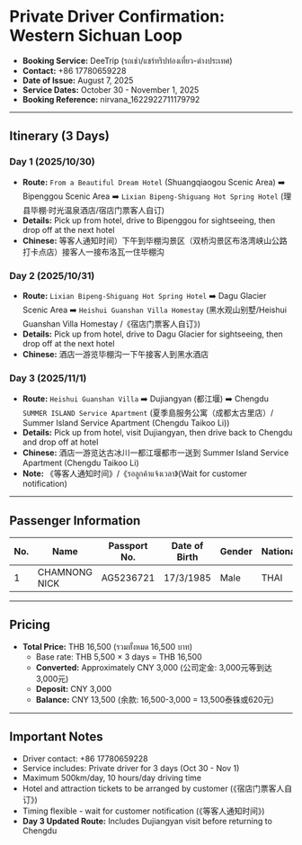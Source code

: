 # Private Driver Confirmation: Western Sichuan Loop

- **Booking Service:** DeeTrip (รถเช่า/แชร์ทริปท่องเที่ยว-ต่างประเทศ)
- **Contact:** +86 17780659228
- **Date of Issue:** August 7, 2025
- **Service Dates:** October 30 - November 1, 2025
- **Booking Reference:** nirvana_1622922711179792

---

## Itinerary (3 Days)

### Day 1 (2025/10/30)
- **Route:** `From a Beautiful Dream Hotel` (Shuangqiaogou Scenic Area) ➡️ Bipenggou Scenic Area ➡️ `Lixian Bipeng-Shiguang Hot Spring Hotel` (理县毕棚·时光温泉酒店/宿店门票客人自订)
- **Details:** Pick up from hotel, drive to Bipenggou for sightseeing, then drop off at the next hotel
- **Chinese:** 等客人通知时间）下午到毕棚沟景区（双桥沟景区布洛湾峡山公路打卡点店）接客人一接布洛瓦一住毕棚沟

### Day 2 (2025/10/31)
- **Route:** `Lixian Bipeng-Shiguang Hot Spring Hotel` ➡️ Dagu Glacier Scenic Area ➡️ `Heishui Guanshan Villa Homestay` (黑水观山别墅/Heishui Guanshan Villa Homestay /《宿店门票客人自订》)
- **Details:** Pick up from hotel, drive to Dagu Glacier for sightseeing, then drop off at the next hotel
- **Chinese:** 酒店一游览毕棚沟一下午接客人到黑水酒店

### Day 3 (2025/11/1)
- **Route:** `Heishui Guanshan Villa` ➡️ Dujiangyan (都江堰) ➡️ Chengdu `SUMMER ISLAND Service Apartment` (夏季島服务公寓（成都太古里店）/ Summer Island Service Apartment (Chengdu Taikoo Li))
- **Details:** Pick up from hotel, visit Dujiangyan, then drive back to Chengdu and drop off at hotel
- **Chinese:** 酒店一游览达古冰川一都江堰都市一送到 Summer Island Service Apartment (Chengdu Taikoo Li)
- **Note:** 《等客人通知时间》/《รอลูกค้าแจ้งเวลา》(Wait for customer notification)

---

## Passenger Information

| No. | Name | Passport No. | Date of Birth | Gender | Nationality | Passport Expiry |
|-----|------|--------------|---------------|--------|-------------|-----------------|
| 1 | CHAMNONG NICK | AG5236721 | 17/3/1985 | Male | THAI | 29/6/2033 |

---

## Pricing

- **Total Price:** THB 16,500 (รวมทั้งหมด 16,500 บาท)
  - Base rate: THB 5,500 × 3 days = THB 16,500
  - **Converted:** Approximately CNY 3,000 (公司定金: 3,000元等到达3,000元)
  - **Deposit:** CNY 3,000
  - **Balance:** CNY 13,500 (余款: 16,500-3,000 = 13,500泰铢或620元)

---

## Important Notes

- Driver contact: +86 17780659228
- Service includes: Private driver for 3 days (Oct 30 - Nov 1)
- Maximum 500km/day, 10 hours/day driving time
- Hotel and attraction tickets to be arranged by customer (《宿店门票客人自订》)
- Timing flexible - wait for customer notification (《等客人通知时间》)
- **Day 3 Updated Route:** Includes Dujiangyan visit before returning to Chengdu
